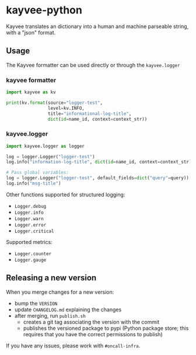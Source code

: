# kayvee-python

Kayvee translates an dictionary into a human and machine parseable string, with a "json" format.

## Usage

The Kayvee formatter can be used directly or through the `kayvee.logger`

### kayvee formatter

```python
import kayvee as kv

print(kv.format(source="logger-test",
                level=kv.INFO,
                title="informational-log-title",
                dict(id=name_id, context=context_str))
```

### kayvee.logger

```python
import kayvee.logger as logger

log = logger.Logger("logger-test")
log.info("information-log-title", dict(id=name_id, context=context_str))

# Pass global variables:
log = logger.Logger("logger-test", default_fields=dict("query"=query))
log.info("msg-title")
```

Other functions supported for structured logging:

* `Logger.debug`
* `Logger.info`
* `Logger.warn`
* `Logger.error`
* `Logger.critical`

Supported metrics:

* `Logger.counter`
* `Logger.gauge`

## Releasing a new version

When you merge changes for a new version:

- bump the `VERSION`
- update `CHANGELOG.md` explaining the changes
- after merging, run `publish.sh`
    - creates a git tag associating the version with the commit
    - publishes the versioned package to pypi (Python package store;
        this requires that you have the correct permissions to publish)

If you have any issues, please work with `#oncall-infra`.
